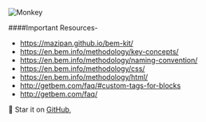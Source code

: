 
![Monkey](//i.imgur.com/PnbINJ6.gif)

####Important Resources- <br/>
* https://mazipan.github.io/bem-kit/
* https://en.bem.info/methodology/key-concepts/
* https://en.bem.info/methodology/naming-convention/
* https://en.bem.info/methodology/css/
* https://en.bem.info/methodology/html/
* http://getbem.com/faq/#custom-tags-for-blocks
* http://getbem.com/faq/


🌟 Star it on [GitHub](//https://github.com/niteshp27/gatsby-BEM-CSS-Slides),